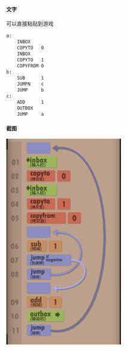 #### 文字

可以直接粘贴到游戏

```
a:
    INBOX   
    COPYTO   0
    INBOX   
    COPYTO   1
    COPYFROM 0
b:
    SUB      1
    JUMPN    c
    JUMP     b
c:
    ADD      1
    OUTBOX  
    JUMP     a
```

#### 截图

![](1.png)